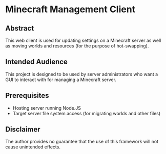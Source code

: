 # Minecraft Management Client

## Abstract
This web client is used for updating settings on a Minecraft server as well as
moving worlds and resources (for the purpose of hot-swapping).

## Intended Audience
This project is designed to be used by server administrators who want a GUI to
interact with for managing a Minecraft server.

## Prerequisites
- Hosting server running Node.JS
- Target server file system access (for migrating worlds and other files)

## Disclaimer
The author provides no guarantee that the use of this framework will not cause
unintended effects.
